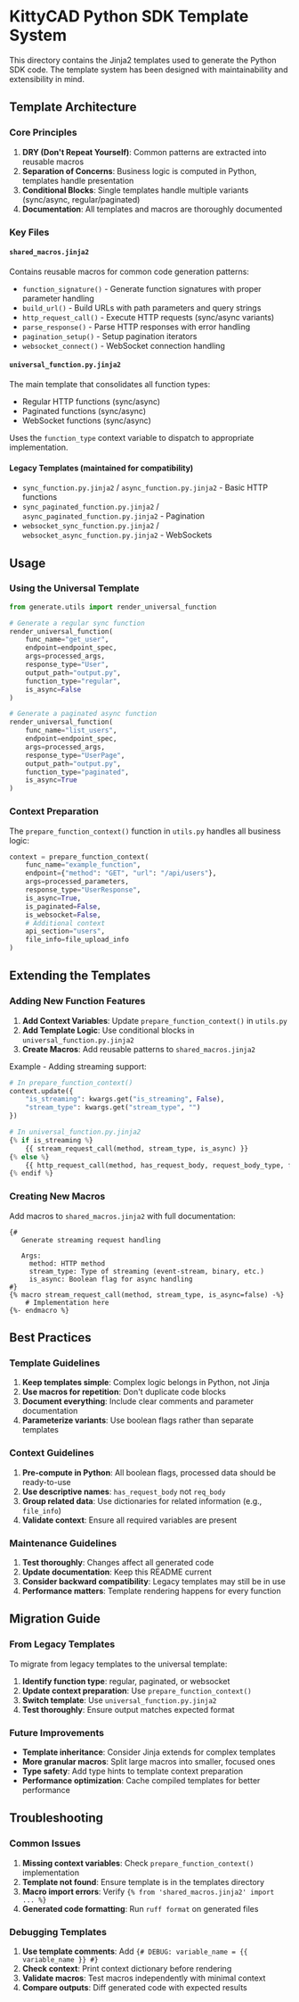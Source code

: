 # KittyCAD Python SDK Template System

This directory contains the Jinja2 templates used to generate the Python SDK code. The template system has been designed with maintainability and extensibility in mind.

## Template Architecture

### Core Principles

1. **DRY (Don't Repeat Yourself)**: Common patterns are extracted into reusable macros
2. **Separation of Concerns**: Business logic is computed in Python, templates handle presentation
3. **Conditional Blocks**: Single templates handle multiple variants (sync/async, regular/paginated)
4. **Documentation**: All templates and macros are thoroughly documented

### Key Files

#### `shared_macros.jinja2`
Contains reusable macros for common code generation patterns:

- `function_signature()` - Generate function signatures with proper parameter handling
- `build_url()` - Build URLs with path parameters and query strings  
- `http_request_call()` - Execute HTTP requests (sync/async variants)
- `parse_response()` - Parse HTTP responses with error handling
- `pagination_setup()` - Setup pagination iterators
- `websocket_connect()` - WebSocket connection handling

#### `universal_function.py.jinja2`
The main template that consolidates all function types:

- Regular HTTP functions (sync/async)
- Paginated functions (sync/async)
- WebSocket functions (sync/async)

Uses the `function_type` context variable to dispatch to appropriate implementation.

#### Legacy Templates (maintained for compatibility)
- `sync_function.py.jinja2` / `async_function.py.jinja2` - Basic HTTP functions
- `sync_paginated_function.py.jinja2` / `async_paginated_function.py.jinja2` - Pagination
- `websocket_sync_function.py.jinja2` / `websocket_async_function.py.jinja2` - WebSockets

## Usage

### Using the Universal Template

```python
from generate.utils import render_universal_function

# Generate a regular sync function
render_universal_function(
    func_name="get_user",
    endpoint=endpoint_spec,
    args=processed_args,
    response_type="User",
    output_path="output.py",
    function_type="regular",
    is_async=False
)

# Generate a paginated async function  
render_universal_function(
    func_name="list_users",
    endpoint=endpoint_spec,
    args=processed_args,
    response_type="UserPage",
    output_path="output.py", 
    function_type="paginated",
    is_async=True
)
```

### Context Preparation

The `prepare_function_context()` function in `utils.py` handles all business logic:

```python
context = prepare_function_context(
    func_name="example_function",
    endpoint={"method": "GET", "url": "/api/users"},
    args=processed_parameters,
    response_type="UserResponse",
    is_async=True,
    is_paginated=False,
    is_websocket=False,
    # Additional context
    api_section="users",
    file_info=file_upload_info
)
```

## Extending the Templates

### Adding New Function Features

1. **Add Context Variables**: Update `prepare_function_context()` in `utils.py`
2. **Add Template Logic**: Use conditional blocks in `universal_function.py.jinja2`
3. **Create Macros**: Add reusable patterns to `shared_macros.jinja2`

Example - Adding streaming support:

```python
# In prepare_function_context()
context.update({
    "is_streaming": kwargs.get("is_streaming", False),
    "stream_type": kwargs.get("stream_type", "")
})

# In universal_function.py.jinja2
{% if is_streaming %}
    {{ stream_request_call(method, stream_type, is_async) }}
{% else %}
    {{ http_request_call(method, has_request_body, request_body_type, file_info, is_async) }}
{% endif %}
```

### Creating New Macros

Add macros to `shared_macros.jinja2` with full documentation:

```jinja2
{# 
   Generate streaming request handling
   
   Args:
     method: HTTP method
     stream_type: Type of streaming (event-stream, binary, etc.)
     is_async: Boolean flag for async handling
#}
{% macro stream_request_call(method, stream_type, is_async=false) -%}
    # Implementation here
{%- endmacro %}
```

## Best Practices

### Template Guidelines

1. **Keep templates simple**: Complex logic belongs in Python, not Jinja
2. **Use macros for repetition**: Don't duplicate code blocks
3. **Document everything**: Include clear comments and parameter documentation
4. **Parameterize variants**: Use boolean flags rather than separate templates

### Context Guidelines

1. **Pre-compute in Python**: All boolean flags, processed data should be ready-to-use
2. **Use descriptive names**: `has_request_body` not `req_body`
3. **Group related data**: Use dictionaries for related information (e.g., `file_info`)
4. **Validate context**: Ensure all required variables are present

### Maintenance Guidelines

1. **Test thoroughly**: Changes affect all generated code
2. **Update documentation**: Keep this README current
3. **Consider backward compatibility**: Legacy templates may still be in use
4. **Performance matters**: Template rendering happens for every function

## Migration Guide

### From Legacy Templates

To migrate from legacy templates to the universal template:

1. **Identify function type**: regular, paginated, or websocket
2. **Update context preparation**: Use `prepare_function_context()`
3. **Switch template**: Use `universal_function.py.jinja2`
4. **Test thoroughly**: Ensure output matches expected format

### Future Improvements

- **Template inheritance**: Consider Jinja extends for complex templates
- **More granular macros**: Split large macros into smaller, focused ones  
- **Type safety**: Add type hints to template context preparation
- **Performance optimization**: Cache compiled templates for better performance

## Troubleshooting

### Common Issues

1. **Missing context variables**: Check `prepare_function_context()` implementation
2. **Template not found**: Ensure template is in the templates directory
3. **Macro import errors**: Verify `{% from 'shared_macros.jinja2' import ... %}`
4. **Generated code formatting**: Run `ruff format` on generated files

### Debugging Templates

1. **Use template comments**: Add `{# DEBUG: variable_name = {{ variable_name }} #}`
2. **Check context**: Print context dictionary before rendering
3. **Validate macros**: Test macros independently with minimal context
4. **Compare outputs**: Diff generated code with expected results